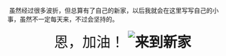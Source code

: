 <div id="sina_keyword_ad_area2" class="articalContent  ">
			<div>
&nbsp;<wbr>虽然经过很多波折，但总算有了自己的新家，以后我就会在这里写写自己的小事，虽然不一定每天来，不过会坚持的。</DIV>
<div>
&nbsp;<wbr>&nbsp;<wbr>&nbsp;<wbr>&nbsp;<wbr>&nbsp;<wbr>&nbsp;<wbr>&nbsp;<wbr>&nbsp;<wbr>&nbsp;<wbr>&nbsp;<wbr>&nbsp;<wbr>&nbsp;<wbr>&nbsp;<wbr>&nbsp;<wbr>&nbsp;<wbr>&nbsp;<wbr>&nbsp;<wbr>&nbsp;<wbr>&nbsp;<wbr>&nbsp;<wbr>&nbsp;<wbr>&nbsp;<wbr>&nbsp;<wbr>&nbsp;<wbr>&nbsp;<wbr>&nbsp;<wbr>&nbsp;<wbr>&nbsp;<wbr>&nbsp;<wbr>&nbsp;<wbr>&nbsp;<wbr>&nbsp;<wbr>&nbsp;<wbr>&nbsp;<wbr>&nbsp;<wbr>&nbsp;<wbr>&nbsp;<wbr>&nbsp;<wbr>&nbsp;<wbr>&nbsp;<wbr>&nbsp;<wbr>&nbsp;<wbr>&nbsp;<wbr>&nbsp;<wbr>&nbsp;<wbr>&nbsp;<wbr></DIV>
<div>
&nbsp;<wbr>&nbsp;<wbr>&nbsp;<wbr>&nbsp;<wbr>&nbsp;<wbr>&nbsp;<wbr>&nbsp;<wbr>&nbsp;<wbr>&nbsp;<wbr>&nbsp;<wbr>&nbsp;<wbr>&nbsp;<wbr>&nbsp;<wbr>&nbsp;<wbr>&nbsp;<wbr>&nbsp;<wbr>&nbsp;<wbr>&nbsp;<wbr>&nbsp;<wbr>&nbsp;<wbr>&nbsp;<wbr>&nbsp;<wbr>&nbsp;<wbr>&nbsp;<wbr>&nbsp;<wbr>&nbsp;<wbr>&nbsp;<wbr><font STYLE="FONT-SIZE: 32px; FONT-FAMILY: 楷体_GB2312">恩，加油！</FONT>&nbsp;<wbr><font STYLE="FONT-FAMILY: 楷体_GB2312">&nbsp;<wbr><font STYLE="FONT-SIZE: 32px"><strong><img src="http://simg.sinajs.cn/blog7style/images/common/sg_trans.gif" real_src ="http://blog.sina.com.cn/images/face/011.gif"  ALT="来到新家"  TITLE="来到新家" /></STRONG></FONT></FONT></DIV>							
		</div>
